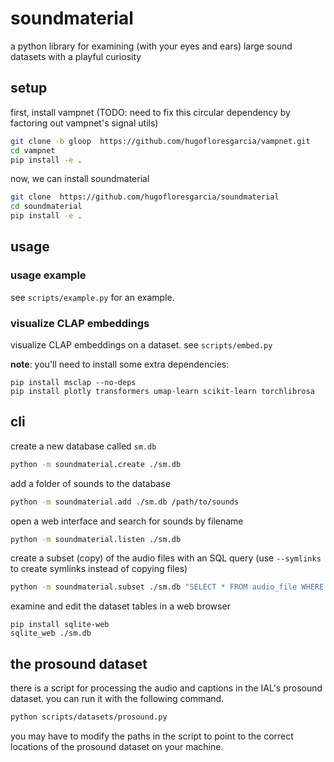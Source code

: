 # soundmaterial
a python library for examining (with your eyes and ears) large sound datasets with a playful curiosity 

## setup
first, install vampnet (TODO: need to fix this circular dependency by factoring out vampnet's signal utils)
```bash
git clone -b gloop  https://github.com/hugofloresgarcia/vampnet.git 
cd vampnet
pip install -e .
```

now, we can install soundmaterial
```bash
git clone  https://github.com/hugofloresgarcia/soundmaterial
cd soundmaterial
pip install -e .
```

## usage 

### usage example
see `scripts/example.py` for an example. 

### visualize CLAP embeddings
visualize CLAP embeddings on a dataset. 
see `scripts/embed.py`

**note**: you'll need to install some extra dependencies: 
```
pip install msclap --no-deps
pip install plotly transformers umap-learn scikit-learn torchlibrosa 
```

## cli

create a new database called `sm.db`
```bash
python -m soundmaterial.create ./sm.db
```

add a folder of sounds to the database
```bash
python -m soundmaterial.add ./sm.db /path/to/sounds
```

open a web interface and search for sounds by filename
```bash
python -m soundmaterial.listen ./sm.db
```

create a subset (copy) of the audio files with an SQL query (use `--symlinks` to create symlinks instead of copying files)
```bash
python -m soundmaterial.subset ./sm.db "SELECT * FROM audio_file WHERE duration < 300" --output_folder data/subset --symlinks
```

examine and edit the dataset tables in a web browser
```
pip install sqlite-web
sqlite_web ./sm.db
```


## the prosound dataset
there is a script for processing the audio and captions in the IAL's prosound dataset. 
you can run it with the following command.

```bash
python scripts/datasets/prosound.py
```

you may have to modify the paths in the script to point to the correct locations of the prosound dataset on your machine.

